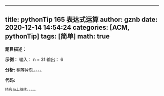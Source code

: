
---
title: pythonTip 165 表达式运算
author: gznb
date: 2020-12-14 14:54:24
categories: [ACM, pythonTip]
tags: [简单]
math: true
---

**题目描述：**


**示例：**
输入：
n = 31
输出：
6


**分析:**
稍等片刻。。。。

**代码:**
```python
精彩马上继续。。。。。
```
